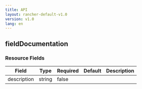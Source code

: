 ```yaml
---
title: API
layout: rancher-default-v1.0
version: v1.0
lang: en
---
```


## fieldDocumentation





### Resource Fields

Field | Type | Required | Default | Description
---|---|---|---|---
description | string | false |  | 

